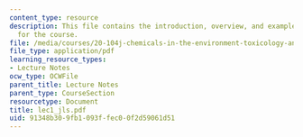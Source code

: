 ```yaml
---
content_type: resource
description: This file contains the introduction, overview, and examples of consideration
  for the course.
file: /media/courses/20-104j-chemicals-in-the-environment-toxicology-and-public-health-be-104j-spring-2005/91348b309fb1093ffec00f2d59061d51_lec1_jls.pdf
file_type: application/pdf
learning_resource_types:
- Lecture Notes
ocw_type: OCWFile
parent_title: Lecture Notes
parent_type: CourseSection
resourcetype: Document
title: lec1_jls.pdf
uid: 91348b30-9fb1-093f-fec0-0f2d59061d51
---
```

